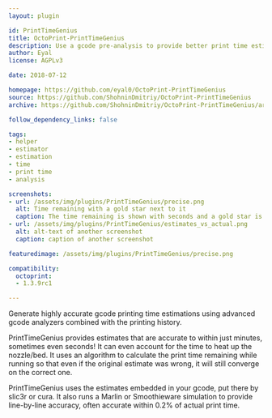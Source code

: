 ```yaml
---
layout: plugin

id: PrintTimeGenius
title: OctoPrint-PrintTimeGenius
description: Use a gcode pre-analysis to provide better print time estimation
author: Eyal
license: AGPLv3

date: 2018-07-12

homepage: https://github.com/eyal0/OctoPrint-PrintTimeGenius
source: https://github.com/ShohninDmitriy/OctoPrint-PrintTimeGenius
archive: https://github.com/ShohninDmitriy/OctoPrint-PrintTimeGenius/archive/master.zip

follow_dependency_links: false

tags:
- helper
- estimator
- estimation
- time
- print time
- analysis

screenshots:
- url: /assets/img/plugins/PrintTimeGenius/precise.png
  alt: Time remaining with a gold star next to it
  caption: The time remaining is shown with seconds and a gold star is visible when Genius is working
- url: /assets/img/plugins/PrintTimeGenius/estimates_vs_actual.png
  alt: alt-text of another screenshot
  caption: caption of another screenshot

featuredimage: /assets/img/plugins/PrintTimeGenius/precise.png

compatibility:
  octoprint:
  - 1.3.9rc1

---
```


Generate highly accurate gcode printing time estimations using advanced gcode analyzers combined with the printing history.

PrintTimeGenius provides estimates that are accurate to within just minutes, sometimes even seconds!  It can even account for the time to heat up the nozzle/bed.  It uses an algorithm to calculate the print time remaining while running so that even if the original estimate was wrong, it will still converge on the correct one.

PrintTimeGenius uses the estimates embedded in your gcode, put there by slic3r or cura.  It also runs a Marlin or Smoothieware simulation to provide line-by-line accuracy, often accurate within 0.2% of actual print time.
